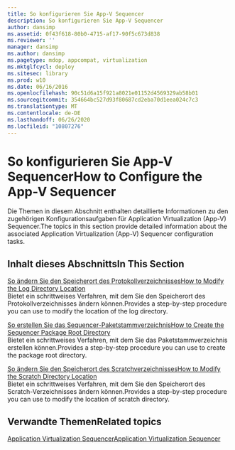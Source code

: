 ```yaml
---
title: So konfigurieren Sie App-V Sequencer
description: So konfigurieren Sie App-V Sequencer
author: dansimp
ms.assetid: 0f43f618-80b0-4715-af17-90f5c673d838
ms.reviewer: ''
manager: dansimp
ms.author: dansimp
ms.pagetype: mdop, appcompat, virtualization
ms.mktglfcycl: deploy
ms.sitesec: library
ms.prod: w10
ms.date: 06/16/2016
ms.openlocfilehash: 90c51d6a15f921a8021e01152d4569329ab58b01
ms.sourcegitcommit: 354664bc527d93f80687cd2eba70d1eea024c7c3
ms.translationtype: MT
ms.contentlocale: de-DE
ms.lasthandoff: 06/26/2020
ms.locfileid: "10807276"
---
```

# <span data-ttu-id="c92f7-103">So konfigurieren Sie App-V Sequencer</span><span class="sxs-lookup"><span data-stu-id="c92f7-103">How to Configure the App-V Sequencer</span></span>


<span data-ttu-id="c92f7-104">Die Themen in diesem Abschnitt enthalten detaillierte Informationen zu den zugehörigen Konfigurationsaufgaben für Application Virtualization (App-V) Sequencer.</span><span class="sxs-lookup"><span data-stu-id="c92f7-104">The topics in this section provide detailed information about the associated Application Virtualization (App-V) Sequencer configuration tasks.</span></span>

## <span data-ttu-id="c92f7-105">Inhalt dieses Abschnitts</span><span class="sxs-lookup"><span data-stu-id="c92f7-105">In This Section</span></span>


<a href="" id="how-to-modify-the-log-directory-location"></a>[<span data-ttu-id="c92f7-106">So ändern Sie den Speicherort des Protokollverzeichnisses</span><span class="sxs-lookup"><span data-stu-id="c92f7-106">How to Modify the Log Directory Location</span></span>](how-to-modify-the-log-directory-location.md)  
<span data-ttu-id="c92f7-107">Bietet ein schrittweises Verfahren, mit dem Sie den Speicherort des Protokollverzeichnisses ändern können.</span><span class="sxs-lookup"><span data-stu-id="c92f7-107">Provides a step-by-step procedure you can use to modify the location of the log directory.</span></span>

<a href="" id="how-to-create-the-sequencer-package-root-directory"></a>[<span data-ttu-id="c92f7-108">So erstellen Sie das Sequencer-Paketstammverzeichnis</span><span class="sxs-lookup"><span data-stu-id="c92f7-108">How to Create the Sequencer Package Root Directory</span></span>](how-to-create-the-sequencer-package-root-directory.md)  
<span data-ttu-id="c92f7-109">Bietet ein schrittweises Verfahren, mit dem Sie das Paketstammverzeichnis erstellen können.</span><span class="sxs-lookup"><span data-stu-id="c92f7-109">Provides a step-by-step procedure you can use to create the package root directory.</span></span>

<a href="" id="how-to-modify-the-scratch-directory-location"></a>[<span data-ttu-id="c92f7-110">So ändern Sie den Speicherort des Scratchverzeichnisses</span><span class="sxs-lookup"><span data-stu-id="c92f7-110">How to Modify the Scratch Directory Location</span></span>](how-to-modify-the-scratch-directory-location.md)  
<span data-ttu-id="c92f7-111">Bietet ein schrittweises Verfahren, mit dem Sie den Speicherort des Scratch-Verzeichnisses ändern können.</span><span class="sxs-lookup"><span data-stu-id="c92f7-111">Provides a step-by-step procedure you can use to modify the location of scratch directory.</span></span>

## <span data-ttu-id="c92f7-112">Verwandte Themen</span><span class="sxs-lookup"><span data-stu-id="c92f7-112">Related topics</span></span>


[<span data-ttu-id="c92f7-113">Application Virtualization Sequencer</span><span class="sxs-lookup"><span data-stu-id="c92f7-113">Application Virtualization Sequencer</span></span>](application-virtualization-sequencer.md)

 

 





